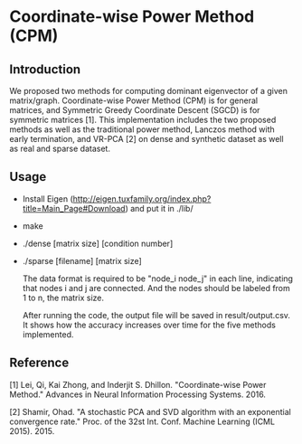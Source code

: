 # Coordinate-wise Power Method (CPM)

## Introduction
We proposed two methods for computing dominant eigenvector of a given matrix/graph. Coordinate-wise Power Method (CPM) is for general matrices, and Symmetric Greedy Coordinate Descent (SGCD) is for symmetric matrices [1]. This implementation includes the two proposed methods as well as the traditional power method, Lanczos method with early termination, and VR-PCA [2] on dense and synthetic dataset as well as real and sparse dataset.

## Usage
* Install Eigen (http://eigen.tuxfamily.org/index.php?title=Main_Page#Download) and put it in ./lib/
* make 
* ./dense [matrix size] [condition number]
* ./sparse [filename] [matrix size]

	The data format is required to be "node_i node_j" in each line, indicating that nodes i and j are connected. And the nodes should be labeled from 1 to n, the matrix size.

	After running the code, the output file will be saved in result/output.csv. It shows how the accuracy increases over time for the five methods implemented.

## Reference
[1] Lei, Qi, Kai Zhong, and Inderjit S. Dhillon. "Coordinate-wise Power Method." Advances in Neural Information Processing Systems. 2016.

[2] Shamir, Ohad. "A stochastic PCA and SVD algorithm with an exponential convergence rate." Proc. of the 32st Int. Conf. Machine Learning (ICML 2015). 2015.

